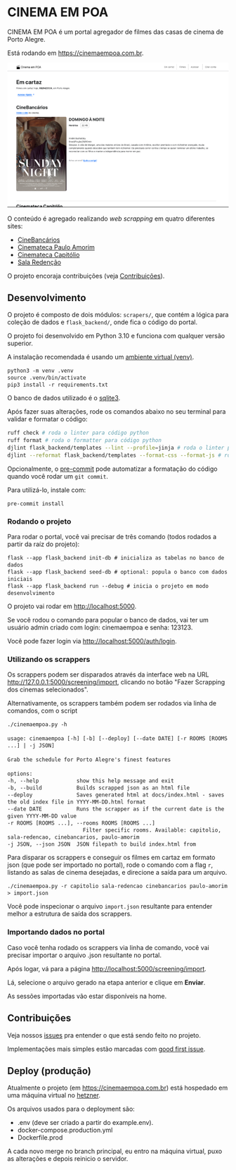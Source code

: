 # CINEMA EM POA

CINEMA EM POA é um portal agregador de filmes das casas de cinema de Porto Alegre.

Está rodando em <https://cinemaempoa.com.br>.

![Home page do site - b4252b9c824a4ba5d068e40144ea8d7d6c79a74f](README/b4252b9c824a4ba5d068e40144ea8d7d6c79a74f.png)

O conteúdo é agregado realizando _web scrapping_ em quatro diferentes sites:

- [CineBancários](http://cinebancarios.blogspot.com/?view=classic)
- [Cinemateca Paulo Amorim](https://www.cinematecapauloamorim.com.br)
- [Cinemateca Capitólio](http://www.capitolio.org.br)
- [Sala Redenção](https://www.ufrgs.br/difusaocultural/salaredencao/)

O projeto encoraja contribuições (veja [Contribuições](#contribuicoes)).

## Desenvolvimento

O projeto é composto de dois módulos: `scrapers/`, que contém a lógica para coleção de dados e `flask_backend/`, onde fica o código do portal.

O projeto foi desenvolvido em Python 3.10 e funciona com qualquer versão superior.

A instalação recomendada é usando um [ambiente virtual (venv)](https://docs.python.org/3/library/venv.html).

    python3 -m venv .venv
    source .venv/bin/activate
    pip3 install -r requirements.txt

O banco de dados utilizado é o [sqlite3](https://www.sqlite.org/).

Após fazer suas alterações, rode os comandos abaixo no seu terminal para validar e formatar o código:

```bash
ruff check # roda o linter para código python
ruff format # roda o formatter para código python
djlint flask_backend/templates --lint --profile=jinja # roda o linter para os arquivos .html
djlint --reformat flask_backend/templates --format-css --format-js # roda o formatter para os arquivos .html
```

Opcionalmente, o [pre-commit](https://pre-commit.com/) pode automatizar a formatação do código quando você rodar um `git commit`.

Para utilizá-lo, instale com:

    pre-commit install

### Rodando o projeto

Para rodar o portal, você vai precisar de três comando (todos rodados a partir da raíz do projeto):

    flask --app flask_backend init-db # inicializa as tabelas no banco de dados
    flask --app flask_backend seed-db # optional: popula o banco com dados iniciais
    flask --app flask_backend run --debug # inicia o projeto em modo desenvolvimento

O projeto vai rodar em <http://localhost:5000>.

Se você rodou o comando para popular o banco de dados, vai ter um usuário admin criado com login: cinemaempoa e senha: 123123.

Você pode fazer login via <http://localhost:5000/auth/login>.

### Utilizando os scrappers

Os scrappers podem ser disparados através da interface web na URL <http://127.0.0.1:5000/screening/import>, clicando no botão "Fazer Scrapping dos cinemas selecionados".

Alternativamente, os scrappers também podem ser rodados via linha de comandos, com o script

    ./cinemaempoa.py -h

    usage: cinemaempoa [-h] [-b] [--deploy] [--date DATE] [-r ROOMS [ROOMS ...] | -j JSON]

    Grab the schedule for Porto Alegre's finest features

    options:
    -h, --help            show this help message and exit
    -b, --build           Builds scrapped json as an html file
    --deploy              Saves generated html at docs/index.html - saves the old index file in YYYY-MM-DD.html format
    --date DATE           Runs the scrapper as if the current date is the given YYYY-MM-DD value
    -r ROOMS [ROOMS ...], --rooms ROOMS [ROOMS ...]
                            Filter specific rooms. Available: capitolio, sala-redencao, cinebancarios, paulo-amorim
    -j JSON, --json JSON  JSON filepath to build index.html from

Para disparar os scrappers e conseguir os filmes em cartaz em formato json (que pode ser importado no portal), rode o comando com a flag `r`, listando as salas de cinema desejadas, e direcione a saída para um arquivo.

    ./cinemaempoa.py -r capitolio sala-redencao cinebancarios paulo-amorim > import.json

Você pode inspecionar o arquivo `import.json` resultante para entender melhor a estrutura de saída dos scrappers.

### Importando dados no portal

Caso você tenha rodado os scrappers via linha de comando, você vai precisar importar o arquivo .json resultante no portal.

Após logar, vá para a página <http://localhost:5000/screening/import>.

Lá, selecione o arquivo gerado na etapa anterior e clique em **Enviar**.

As sessões importadas vão estar disponíveis na home.

<h2 id="contribuicoes">Contribuições</h2>

Veja nossos [issues](https://github.com/guites/cinemaempoa/issues) pra entender o que está sendo feito no projeto.

Implementações mais simples estão marcadas com [good first issue](https://github.com/guites/cinemaempoa/issues?q=is%3Aopen+is%3Aissue+label%3A%22good+first+issue%22).

## Deploy (produção)

Atualmente o projeto (em <https://cinemaempoa.com.br>) está hospedado em uma máquina virtual no [hetzner](https://www.hetzner.com/).

Os arquivos usados para o deployment são:

- .env (deve ser criado a partir do example.env).
- docker-compose.production.yml
- Dockerfile.prod

A cada novo merge no branch principal, eu entro na máquina virtual, puxo as alterações e depois reinicio o servidor.
